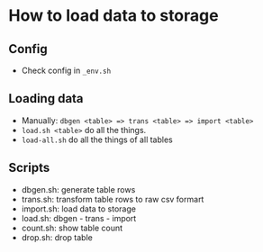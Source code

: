 # How to load data to storage

## Config
* Check config in `_env.sh`

## Loading data
* Manually: `dbgen <table> => trans <table> => import <table>`
* `load.sh <table>` do all the things.
* `load-all.sh` do all the things of all tables

## Scripts
* dbgen.sh: generate table rows
* trans.sh: transform table rows to raw csv formart
* import.sh: load data to storage
* load.sh: dbgen - trans - import
* count.sh: show table count
* drop.sh: drop table
